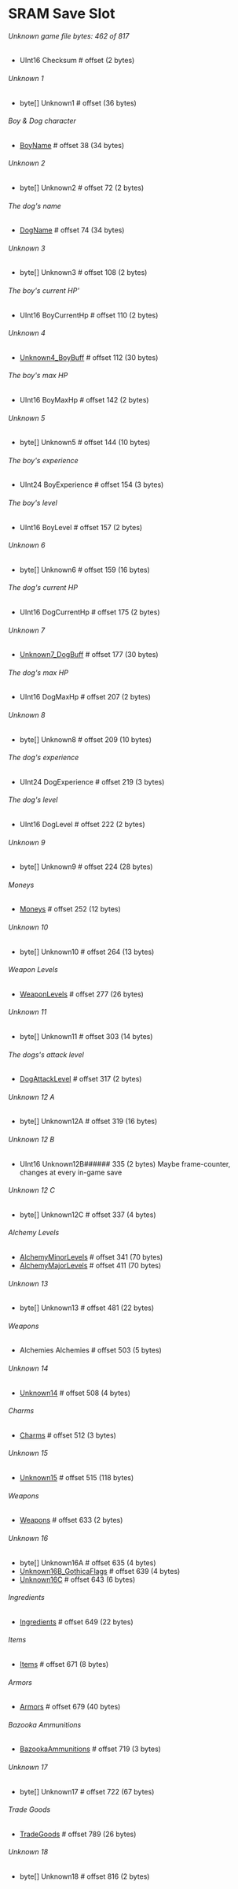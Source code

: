 ﻿# SRAM Save Slot

###### Unknown game file bytes: 462 of 817
* UInt16 Checksum # offset (2 bytes)

###### Unknown 1
* byte[] Unknown1 # offset (36 bytes)

###### Boy & Dog character
* [BoyName](CharacterName.md) # offset 38 (34 bytes) 

###### Unknown 2
* byte[] Unknown2 # offset 72 (2 bytes)

###### The dog's name
* [DogName](CharacterName.md) # offset 74 (34 bytes) 

###### Unknown 3
* byte[] Unknown3 # offset 108 (2 bytes)

###### The boy's current HP'
* UInt16 BoyCurrentHp # offset 110 (2 bytes)

###### Unknown 4
* [Unknown4_BoyBuff](CharacterBuff.md) # offset 112 (30 bytes)

###### The boy's max HP
* UInt16 BoyMaxHp # offset 142 (2 bytes)

###### Unknown 5
* byte[] Unknown5 # offset 144 (10 bytes)

###### The boy's experience
* UInt24 BoyExperience # offset 154 (3 bytes)

###### The boy's level
* UInt16 BoyLevel # offset 157 (2 bytes)

###### Unknown 6
* byte[] Unknown6 # offset 159 (16 bytes)

###### The dog's current HP
* UInt16 DogCurrentHp # offset 175 (2 bytes)

###### Unknown 7
* [Unknown7_DogBuff](CharacterBuff.md) # offset 177 (30 bytes)

###### The dog's max HP
* UInt16 DogMaxHp # offset 207 (2 bytes)

###### Unknown 8
* byte[] Unknown8 # offset 209 (10 bytes)

###### The dog's experience
* UInt24 DogExperience # offset 219 (3 bytes)

###### The dog's level
* UInt16 DogLevel # offset 222 (2 bytes)

###### Unknown 9
* byte[] Unknown9 # offset 224 (28 bytes)

###### Moneys
* [Moneys](Moneys.md) # offset 252 (12 bytes)

###### Unknown 10
* byte[] Unknown10 # offset 264 (13 bytes)

###### Weapon Levels
* [WeaponLevels](WeaponLevels.md) # offset 277 (26 bytes)

###### Unknown 11
* byte[] Unknown11 # offset 303 (14 bytes)

###### The dogs's attack level
* [DogAttackLevel](WeaponLevel.md) # offset 317 (2 bytes)

###### Unknown 12 A
* byte[] Unknown12A # offset 319 (16 bytes)

###### Unknown 12 B
* UInt16 Unknown12B###### 335 (2 bytes) Maybe frame-counter, changes at every in-game save

###### Unknown 12 C
* byte[] Unknown12C # offset 337 (4 bytes)

###### Alchemy Levels
* [AlchemyMinorLevels](AlchemyLevels.md) # offset 341 (70 bytes)
* [AlchemyMajorLevels](AlchemyLevels.md) # offset 411 (70 bytes)

###### Unknown 13
* byte[] Unknown13 # offset 481 (22 bytes)

###### Weapons
* Alchemies Alchemies # offset 503 (5 bytes)

###### Unknown 14
* [Unknown14](Enums/Unknown14_AntiquaFlags.md) # offset 508 (4 bytes) 

###### Charms
* [Charms](Enums/Charm.md) # offset 512 (3 bytes)

###### Unknown 15
* [Unknown15](Unknown15.md) # offset 515 (118 bytes)

###### Weapons
* [Weapons](Weapons.md) # offset 633 (2 bytes)

###### Unknown 16
* byte[] Unknown16A # offset 635 (4 bytes) 
* [Unknown16B_GothicaFlags](Enums/Unknown16B_GothicaFlags.md) # offset 639 (4 bytes)
* [Unknown16C](Unknown16C.md) # offset 643 (6 bytes) 

###### Ingredients
* [Ingredients](Ingredients.md) # offset 649 (22 bytes)

###### Items
* [Items](Items.md) # offset 671 (8 bytes)

###### Armors
* [Armors](Armors.md) # offset 679 (40 bytes)

###### Bazooka Ammunitions
* [BazookaAmmunitions](BazookaAmmunitions.md) # offset 719 (3 bytes)

###### Unknown 17
* byte[] Unknown17 # offset 722 (67 bytes)

###### Trade Goods
* [TradeGoods](TradeGoods.md) # offset 789 (26 bytes)

###### Unknown 18
* byte[] Unknown18 # offset 816 (2 bytes)

